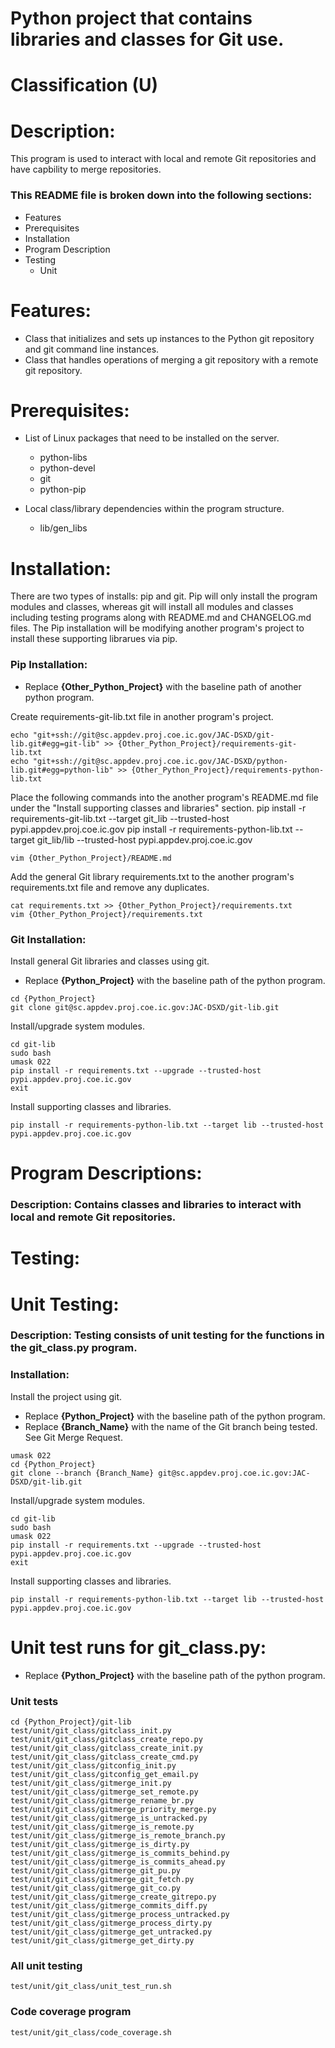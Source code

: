 # Python project that contains libraries and classes for Git use.
# Classification (U)

# Description:
  This program is used to interact with local and remote Git repositories and have capbility to merge repositories.

###  This README file is broken down into the following sections:
  * Features
  * Prerequisites
  * Installation
  * Program Description
  * Testing
    - Unit


# Features:
  * Class that initializes and sets up instances to the Python git repository and git command line instances.
  * Class that handles operations of merging a git repository with a remote git repository.


# Prerequisites:

  * List of Linux packages that need to be installed on the server.
    - python-libs
    - python-devel
    - git
    - python-pip

  * Local class/library dependencies within the program structure.
    - lib/gen_libs


# Installation:
  There are two types of installs: pip and git.  Pip will only install the program modules and classes, whereas git will install all modules and classes including testing programs along with README.md and CHANGELOG.md files.  The Pip installation will be modifying another program's project to install these supporting librarues via pip.

### Pip Installation:
  * Replace **{Other_Python_Project}** with the baseline path of another python program.

Create requirements-git-lib.txt file in another program's project.

```
echo "git+ssh://git@sc.appdev.proj.coe.ic.gov/JAC-DSXD/git-lib.git#egg=git-lib" >> {Other_Python_Project}/requirements-git-lib.txt
echo "git+ssh://git@sc.appdev.proj.coe.ic.gov/JAC-DSXD/python-lib.git#egg=python-lib" >> {Other_Python_Project}/requirements-python-lib.txt
```

Place the following commands into the another program's README.md file under the "Install supporting classes and libraries" section.
   pip install -r requirements-git-lib.txt --target git_lib --trusted-host pypi.appdev.proj.coe.ic.gov
   pip install -r requirements-python-lib.txt --target git_lib/lib --trusted-host pypi.appdev.proj.coe.ic.gov
 
```
vim {Other_Python_Project}/README.md
```

Add the general Git library requirements.txt to the another program's requirements.txt file and remove any duplicates.

```
cat requirements.txt >> {Other_Python_Project}/requirements.txt
vim {Other_Python_Project}/requirements.txt
```

### Git Installation:

Install general Git libraries and classes using git.
  * Replace **{Python_Project}** with the baseline path of the python program.

```
cd {Python_Project}
git clone git@sc.appdev.proj.coe.ic.gov:JAC-DSXD/git-lib.git
```

Install/upgrade system modules.

```
cd git-lib
sudo bash
umask 022
pip install -r requirements.txt --upgrade --trusted-host pypi.appdev.proj.coe.ic.gov
exit
```

Install supporting classes and libraries.
```
pip install -r requirements-python-lib.txt --target lib --trusted-host pypi.appdev.proj.coe.ic.gov
```


# Program Descriptions:
### Description: Contains classes and libraries to interact with local and remote Git repositories.


# Testing:

# Unit Testing:

### Description: Testing consists of unit testing for the functions in the git_class.py program.

### Installation:

Install the project using git.
  * Replace **{Python_Project}** with the baseline path of the python program.
  * Replace **{Branch_Name}** with the name of the Git branch being tested.  See Git Merge Request.

```
umask 022
cd {Python_Project}
git clone --branch {Branch_Name} git@sc.appdev.proj.coe.ic.gov:JAC-DSXD/git-lib.git
```

Install/upgrade system modules.

```
cd git-lib
sudo bash
umask 022
pip install -r requirements.txt --upgrade --trusted-host pypi.appdev.proj.coe.ic.gov
exit
```

Install supporting classes and libraries.
```
pip install -r requirements-python-lib.txt --target lib --trusted-host pypi.appdev.proj.coe.ic.gov
```

# Unit test runs for git_class.py:
  * Replace **{Python_Project}** with the baseline path of the python program.

### Unit tests
```
cd {Python_Project}/git-lib
test/unit/git_class/gitclass_init.py
test/unit/git_class/gitclass_create_repo.py
test/unit/git_class/gitclass_create_init.py
test/unit/git_class/gitclass_create_cmd.py
test/unit/git_class/gitconfig_init.py
test/unit/git_class/gitconfig_get_email.py
test/unit/git_class/gitmerge_init.py
test/unit/git_class/gitmerge_set_remote.py
test/unit/git_class/gitmerge_rename_br.py
test/unit/git_class/gitmerge_priority_merge.py
test/unit/git_class/gitmerge_is_untracked.py
test/unit/git_class/gitmerge_is_remote.py
test/unit/git_class/gitmerge_is_remote_branch.py
test/unit/git_class/gitmerge_is_dirty.py
test/unit/git_class/gitmerge_is_commits_behind.py
test/unit/git_class/gitmerge_is_commits_ahead.py
test/unit/git_class/gitmerge_git_pu.py
test/unit/git_class/gitmerge_git_fetch.py
test/unit/git_class/gitmerge_git_co.py
test/unit/git_class/gitmerge_create_gitrepo.py
test/unit/git_class/gitmerge_commits_diff.py
test/unit/git_class/gitmerge_process_untracked.py
test/unit/git_class/gitmerge_process_dirty.py
test/unit/git_class/gitmerge_get_untracked.py
test/unit/git_class/gitmerge_get_dirty.py
```

### All unit testing
```
test/unit/git_class/unit_test_run.sh
```

### Code coverage program
```
test/unit/git_class/code_coverage.sh
```

